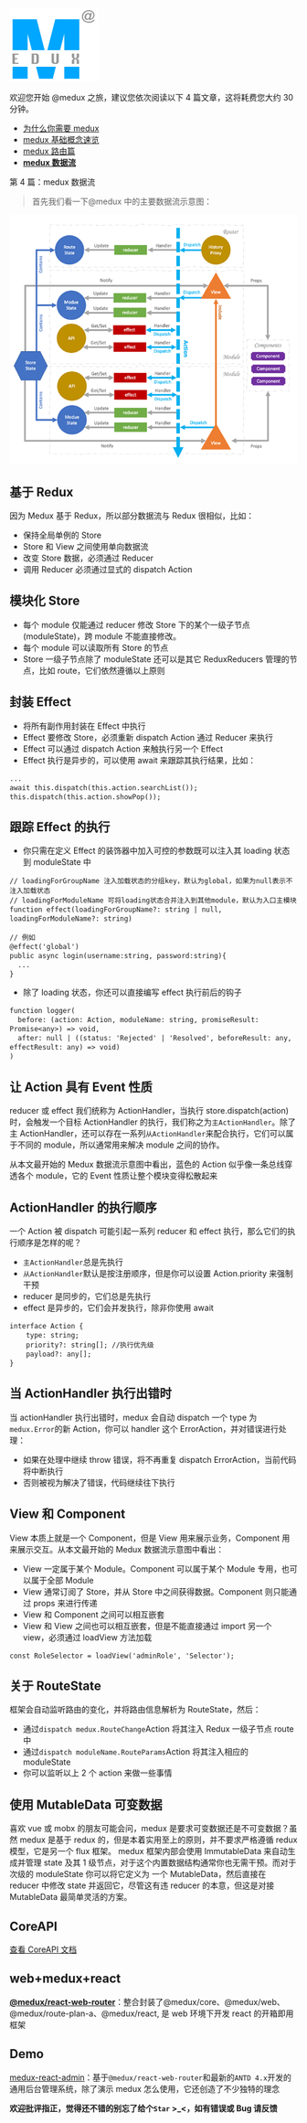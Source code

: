 ![@medux](https://github.com/wooline/medux/blob/master/imgs/logo2.png)

欢迎您开始 @medux 之旅，建议您依次阅读以下 4 篇文章，这将耗费您大约 30 分钟。

- [为什么你需要 medux](https://github.com/wooline/medux)
- [medux 基础概念速览](https://github.com/wooline/medux/blob/master/docs/guides.md)
- [medux 路由篇](https://github.com/wooline/medux/tree/master/packages/route-plan-a)
- [**medux 数据流**](https://github.com/wooline/medux/blob/master/docs/data-flow.md)

第 4 篇：medux 数据流

> 首先我们看一下@medux 中的主要数据流示意图：

![@medux-data-flow 图片不显示多刷几次吧!!!](https://github.com/wooline/medux/blob/master/imgs/data-flow.png)

## 基于 Redux

因为 Medux 基于 Redux，所以部分数据流与 Redux 很相似，比如：

- 保持全局单例的 Store
- Store 和 View 之间使用单向数据流
- 改变 Store 数据，必须通过 Reducer
- 调用 Reducer 必须通过显式的 dispatch Action

## 模块化 Store

- 每个 module 仅能通过 reducer 修改 Store 下的某个一级子节点(moduleState)，跨 module 不能直接修改。
- 每个 module 可以读取所有 Store 的节点
- Store 一级子节点除了 moduleState 还可以是其它 ReduxReducers 管理的节点，比如 route，它们依然遵循以上原则

## 封装 Effect

- 将所有副作用封装在 Effect 中执行
- Effect 要修改 Store，必须重新 dispatch Action 通过 Reducer 来执行
- Effect 可以通过 dispatch Action 来触执行另一个 Effect
- Effect 执行是异步的，可以使用 await 来跟踪其执行结果，比如：

```JS
...
await this.dispatch(this.action.searchList());
this.dispatch(this.action.showPop());
```

## 跟踪 Effect 的执行

- 你只需在定义 Effect 的装饰器中加入可控的参数既可以注入其 loading 状态到 moduleState 中

```TS
// loadingForGroupName 注入加载状态的分组key，默认为global，如果为null表示不注入加载状态
// loadingForModuleName 可将loading状态合并注入到其他module，默认为入口主模块
function effect(loadingForGroupName?: string | null, loadingForModuleName?: string)

// 例如
@effect('global')
public async login(username:string, password:string){
  ...
}
```

- 除了 loading 状态，你还可以直接编写 effect 执行前后的钩子

```TS
function logger(
  before: (action: Action, moduleName: string, promiseResult: Promise<any>) => void,
  after: null | ((status: 'Rejected' | 'Resolved', beforeResult: any, effectResult: any) => void)
)
```

## 让 Action 具有 Event 性质

reducer 或 effect 我们统称为 ActionHandler，当执行 store.dispatch(action)时，会触发一个目标 ActionHandler 的执行，我们称之为`主ActionHandler`。除了主 ActionHandler，还可以存在一系列`从ActionHandler`来配合执行，它们可以属于不同的 module，所以通常用来解决 module 之间的协作。

从本文最开始的 Medux 数据流示意图中看出，蓝色的 Action 似乎像一条总线穿透各个 module，它的 Event 性质让整个模块变得松散起来

## ActionHandler 的执行顺序

一个 Action 被 dispatch 可能引起一系列 reducer 和 effect 执行，那么它们的执行顺序是怎样的呢？

- `主ActionHandler`总是先执行
- `从ActionHandler`默认是按注册顺序，但是你可以设置 Action.priority 来强制干预
- reducer 是同步的，它们总是先执行
- effect 是异步的，它们会并发执行，除非你使用 await

```TS
interface Action {
    type: string;
    priority?: string[]; //执行优先级
    payload?: any[];
}
```

## 当 ActionHandler 执行出错时

当 actionHandler 执行出错时，medux 会自动 dispatch 一个 type 为`medux.Error`的新 Action，你可以 handler 这个 ErrorAction，并对错误进行处理：

- 如果在处理中继续 throw 错误，将不再重复 dispatch ErrorAction，当前代码将中断执行
- 否则被视为解决了错误，代码继续往下执行

## View 和 Component

View 本质上就是一个 Component，但是 View 用来展示业务，Component 用来展示交互。从本文最开始的 Medux 数据流示意图中看出：

- View 一定属于某个 Module。Component 可以属于某个 Module 专用，也可以属于全部 Module
- View 通常订阅了 Store，并从 Store 中之间获得数据。Component 则只能通过 props 来进行传递
- View 和 Component 之间可以相互嵌套
- View 和 View 之间也可以相互嵌套，但是不能直接通过 import 另一个 view，必须通过 loadView 方法加载

```JS
const RoleSelector = loadView('adminRole', 'Selector');
```

## 关于 RouteState

框架会自动监听路由的变化，并将路由信息解析为 RouteState，然后：

- 通过`dispatch medux.RouteChange`Action 将其注入 Redux 一级子节点 route 中
- 通过`dispatch moduleName.RouteParams`Action 将其注入相应的 moduleState
- 你可以监听以上 2 个 action 来做一些事情

## 使用 MutableData 可变数据

喜欢 vue 或 mobx 的朋友可能会问，medux 是要求可变数据还是不可变数据？虽然 medux 是基于 redux 的，但是本着实用至上的原则，并不要求严格遵循 redux 模型，它是另一个 flux 框架。
medux 框架内部会使用 ImmutableData 来自动生成并管理 state 及其 1 级节点，对于这个内置数据结构通常你也无需干预。而对于次级的 moduleState 你可以将它定义为 一个 MutableData，然后直接在 reducer 中修改 state 并返回它，尽管这有违 reducer 的本意，但这是对接 MutableData 最简单灵活的方案。

## CoreAPI

[查看 CoreAPI 文档](https://github.com/wooline/medux/tree/master/packages/core/api)

## web+medux+react

[**@medux/react-web-router**](https://github.com/wooline/medux/tree/master/packages/react-web-router)：整合封装了@medux/core、@medux/web、@medux/route-plan-a、@medux/react, 是 web 环境下开发 react 的开箱即用框架

## Demo

[medux-react-admin](https://github.com/wooline/medux-react-admin)：基于`@medux/react-web-router`和最新的`ANTD 4.x`开发的通用后台管理系统，除了演示 medux 怎么使用，它还创造了不少独特的理念

**欢迎批评指正，觉得还不错的别忘了给个`Star` >\_<，如有错误或 Bug 请反馈**
